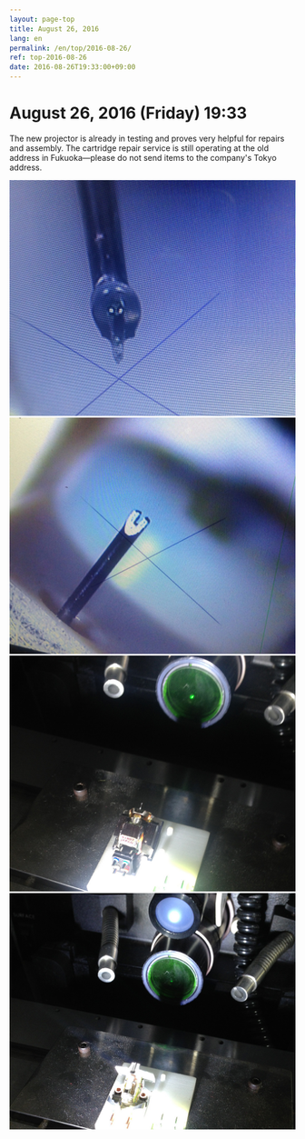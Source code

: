 ```yaml
---
layout: page-top
title: August 26, 2016
lang: en
permalink: /en/top/2016-08-26/
ref: top-2016-08-26
date: 2016-08-26T19:33:00+09:00
---
```



# August 26, 2016 (Friday) 19:33

The new projector is already in testing and proves very helpful for repairs and assembly. The cartridge repair service is still operating at the old address in Fukuoka—please do not send items to the company's Tokyo address.

![1](/assets/top/2016-08-26/1.jpg)
![2](/assets/top/2016-08-26/2.jpg)
![3](/assets/top/2016-08-26/3.jpg)
![4](/assets/top/2016-08-26/4.jpg)
